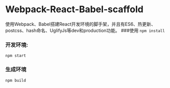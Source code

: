 # Webpack-React-Babel-scaffold
使用Webpack、Babel搭建React开发环境的脚手架，并且有ES6、热更新、postcss、hash命名、UglifyJs等dev和production功能。
###使用
```npm install```
### 开发环境:
```npm start```
### 生成环境
```npm build```